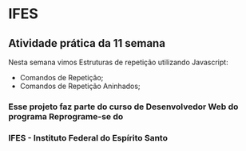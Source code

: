 # IFES

## Atividade prática da 11 semana

Nesta semana vimos Estruturas de repetição utilizando Javascript: 
* Comandos de Repetição;
* Comandos de Repetição Aninhados;

### Esse projeto faz parte do curso de Desenvolvedor Web do programa Reprograme-se do
### IFES - Instituto Federal do Espírito Santo
